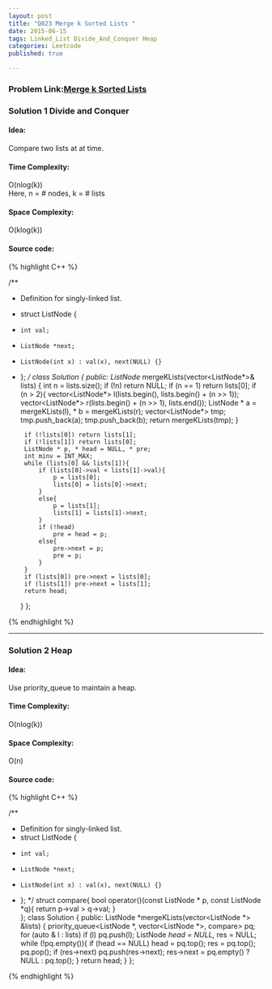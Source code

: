 ```yaml
---
layout: post
title: "Q023 Merge k Sorted Lists "
date: 2015-06-15
tags: Linked_List Divide_And_Conquer Heap
categories: Leetcode
published: true

---
```

### Problem Link:[Merge k Sorted Lists ](https://leetcode.com/problems/merge-k-sorted-lists/) 

### Solution 1 Divide and Conquer

#### Idea:

Compare two lists at at time. 

#### Time Complexity:

O(nlog(k))   
Here, n = # nodes, k = # lists

#### Space Complexity:

O(klog(k))

#### Source code:
{% highlight C++ %}

/**
 * Definition for singly-linked list.
 * struct ListNode {
 *     int val;
 *     ListNode *next;
 *     ListNode(int x) : val(x), next(NULL) {}
 * };
 */
class Solution {
public:
    ListNode* mergeKLists(vector<ListNode*>& lists) {
        int n = lists.size();
        if (!n) return NULL;
        if (n == 1) return lists[0];
        if (n > 2){
            vector<ListNode*> l(lists.begin(), lists.begin() + (n >> 1));
            vector<ListNode*> r(lists.begin() + (n >> 1), lists.end());
            ListNode * a = mergeKLists(l), * b = mergeKLists(r);
            vector<ListNode*> tmp;
            tmp.push_back(a);
            tmp.push_back(b);
            return mergeKLists(tmp);
        }
        
        if (!lists[0]) return lists[1];
        if (!lists[1]) return lists[0];
        ListNode * p, * head = NULL, * pre;
        int minv = INT_MAX;
        while (lists[0] && lists[1]){
            if (lists[0]->val < lists[1]->val){
                p = lists[0];
                lists[0] = lists[0]->next;
            }
            else{
                p = lists[1];
                lists[1] = lists[1]->next;
            }
            if (!head)
                pre = head = p;
            else{
                pre->next = p;
                pre = p;
            }
        }
        if (lists[0]) pre->next = lists[0];
        if (lists[1]) pre->next = lists[1];
        return head;
    }
};

{% endhighlight %}


---


### Solution 2 Heap

#### Idea:

Use priority_queue to maintain a heap.

#### Time Complexity:

O(nlog(k))

#### Space Complexity:

O(n)

#### Source code:
{% highlight C++ %}

/**
 * Definition for singly-linked list.
 * struct ListNode {
 *     int val;
 *     ListNode *next;
 *     ListNode(int x) : val(x), next(NULL) {}
 * };
 */
struct compare{
    bool operator()(const ListNode * p, const ListNode *q){
        return p->val > q->val;
    }    
};
class Solution {
public:
    ListNode *mergeKLists(vector<ListNode *> &lists) {
        priority_queue<ListNode *, vector<ListNode *>, compare> pq;
        for (auto & l : lists)
            if (l)
                pq.push(l);
        ListNode *head = NULL,* res = NULL;
        while (!pq.empty()){
            if (head == NULL)
                head = pq.top();
            res = pq.top();
            pq.pop();
            if (res->next)
                pq.push(res->next);
            res->next = pq.empty() ? NULL : pq.top();
        }
        return head;
    }
};

{% endhighlight %}